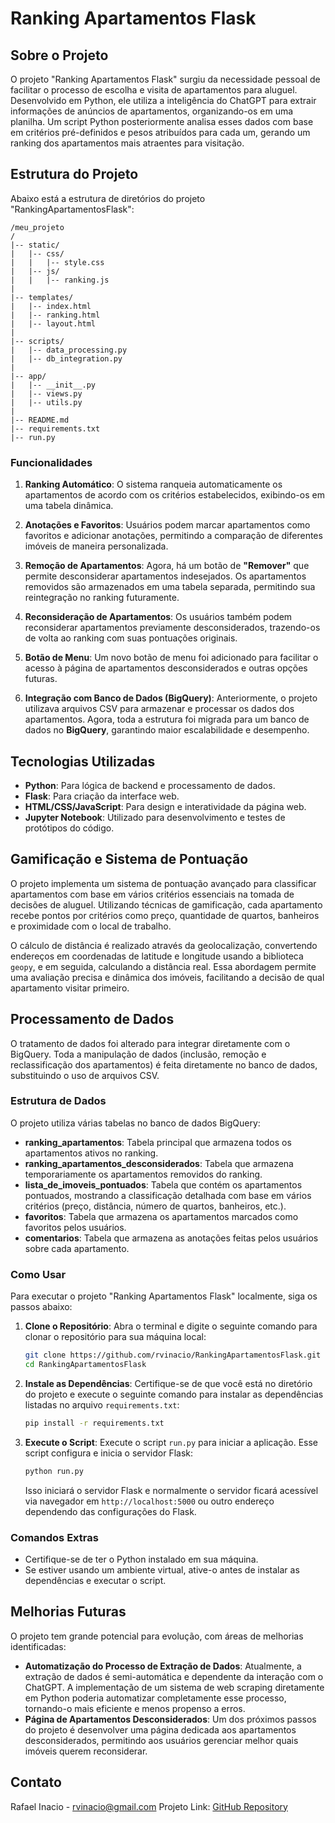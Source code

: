 # Ranking Apartamentos Flask

## Sobre o Projeto
O projeto "Ranking Apartamentos Flask" surgiu da necessidade pessoal de facilitar o processo de escolha e visita de apartamentos para aluguel. Desenvolvido em Python, ele utiliza a inteligência do ChatGPT para extrair informações de anúncios de apartamentos, organizando-os em uma planilha. Um script Python posteriormente analisa esses dados com base em critérios pré-definidos e pesos atribuídos para cada um, gerando um ranking dos apartamentos mais atraentes para visitação.

## Estrutura do Projeto

Abaixo está a estrutura de diretórios do projeto "RankingApartamentosFlask":
```
/meu_projeto
/
|-- static/
|   |-- css/
|   |   |-- style.css
|   |-- js/
|   |   |-- ranking.js
|
|-- templates/
|   |-- index.html
|   |-- ranking.html
|   |-- layout.html
|
|-- scripts/
|   |-- data_processing.py
|   |-- db_integration.py
|
|-- app/
|   |-- __init__.py
|   |-- views.py
|   |-- utils.py
|
|-- README.md
|-- requirements.txt
|-- run.py
```

### Funcionalidades

1. **Ranking Automático**: O sistema ranqueia automaticamente os apartamentos de acordo com os critérios estabelecidos, exibindo-os em uma tabela dinâmica.

2. **Anotações e Favoritos**: Usuários podem marcar apartamentos como favoritos e adicionar anotações, permitindo a comparação de diferentes imóveis de maneira personalizada.

3. **Remoção de Apartamentos**: Agora, há um botão de **"Remover"** que permite desconsiderar apartamentos indesejados. Os apartamentos removidos são armazenados em uma tabela separada, permitindo sua reintegração no ranking futuramente.

4. **Reconsideração de Apartamentos**: Os usuários também podem reconsiderar apartamentos previamente desconsiderados, trazendo-os de volta ao ranking com suas pontuações originais.

5. **Botão de Menu**: Um novo botão de menu foi adicionado para facilitar o acesso à página de apartamentos desconsiderados e outras opções futuras.

6. **Integração com Banco de Dados (BigQuery)**: Anteriormente, o projeto utilizava arquivos CSV para armazenar e processar os dados dos apartamentos. Agora, toda a estrutura foi migrada para um banco de dados no **BigQuery**, garantindo maior escalabilidade e desempenho.

## Tecnologias Utilizadas
- **Python**: Para lógica de backend e processamento de dados.
- **Flask**: Para criação da interface web.
- **HTML/CSS/JavaScript**: Para design e interatividade da página web.
- **Jupyter Notebook**: Utilizado para desenvolvimento e testes de protótipos do código.

## Gamificação e Sistema de Pontuação

O projeto implementa um sistema de pontuação avançado para classificar apartamentos com base em vários critérios essenciais na tomada de decisões de aluguel. Utilizando técnicas de gamificação, cada apartamento recebe pontos por critérios como preço, quantidade de quartos, banheiros e proximidade com o local de trabalho.

O cálculo de distância é realizado através da geolocalização, convertendo endereços em coordenadas de latitude e longitude usando a biblioteca `geopy`, e em seguida, calculando a distância real. Essa abordagem permite uma avaliação precisa e dinâmica dos imóveis, facilitando a decisão de qual apartamento visitar primeiro.

## Processamento de Dados

O tratamento de dados foi alterado para integrar diretamente com o BigQuery. Toda a manipulação de dados (inclusão, remoção e reclassificação dos apartamentos) é feita diretamente no banco de dados, substituindo o uso de arquivos CSV.

### Estrutura de Dados

O projeto utiliza várias tabelas no banco de dados BigQuery:

- **ranking_apartamentos**: Tabela principal que armazena todos os apartamentos ativos no ranking.
- **ranking_apartamentos_desconsiderados**: Tabela que armazena temporariamente os apartamentos removidos do ranking.
- **lista_de_imoveis_pontuados**: Tabela que contém os apartamentos pontuados, mostrando a classificação detalhada com base em vários critérios (preço, distância, número de quartos, banheiros, etc.).
- **favoritos**: Tabela que armazena os apartamentos marcados como favoritos pelos usuários.
- **comentarios**: Tabela que armazena as anotações feitas pelos usuários sobre cada apartamento.


### Como Usar
Para executar o projeto "Ranking Apartamentos Flask" localmente, siga os passos abaixo:

1. **Clone o Repositório**:
   Abra o terminal e digite o seguinte comando para clonar o repositório para sua máquina local:
   ```bash
   git clone https://github.com/rvinacio/RankingApartamentosFlask.git
   cd RankingApartamentosFlask
   ```

2. **Instale as Dependências**:
   Certifique-se de que você está no diretório do projeto e execute o seguinte comando para instalar as dependências listadas no arquivo `requirements.txt`:
   ```bash
   pip install -r requirements.txt
   ```

3. **Execute o Script**:
   Execute o script `run.py` para iniciar a aplicação. Esse script configura e inicia o servidor Flask:
   ```bash
   python run.py
   ```

   Isso iniciará o servidor Flask e normalmente o servidor ficará acessível via navegador em `http://localhost:5000` ou outro endereço dependendo das configurações do Flask.

### Comandos Extras
- Certifique-se de ter o Python instalado em sua máquina.
- Se estiver usando um ambiente virtual, ative-o antes de instalar as dependências e executar o script.

## Melhorias Futuras

O projeto tem grande potencial para evolução, com áreas de melhorias identificadas:

- **Automatização do Processo de Extração de Dados**: Atualmente, a extração de dados é semi-automática e dependente da interação com o ChatGPT. A implementação de um sistema de web scraping diretamente em Python poderia automatizar completamente esse processo, tornando-o mais eficiente e menos propenso a erros.
- **Página de Apartamentos Desconsiderados**: Um dos próximos passos do projeto é desenvolver uma página dedicada aos apartamentos desconsiderados, permitindo aos usuários gerenciar melhor quais imóveis querem reconsiderar.

## Contato
Rafael Inacio - rvinacio@gmail.com
Projeto Link: [GitHub Repository](https://github.com/rvinacio/RankingApartamentosFlask)

